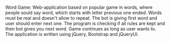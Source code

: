 Word Game:
Web-application based on popular game in words, where people sould say word, which starts with letter previous one ended.
Words must be real and doesn't allow to repeat. 
The bot is giving first word and user should enter next one. The program is checking if all rules are kept and then bot gives you next word. Game continues as long as user wants to.
The application is written using jQuery, Bootstrap and jQueryUI.

